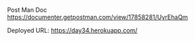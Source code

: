 Post Man Doc
https://documenter.getpostman.com/view/17858281/UyrEhaQm

Deployed URL:
https://day34.herokuapp.com/

